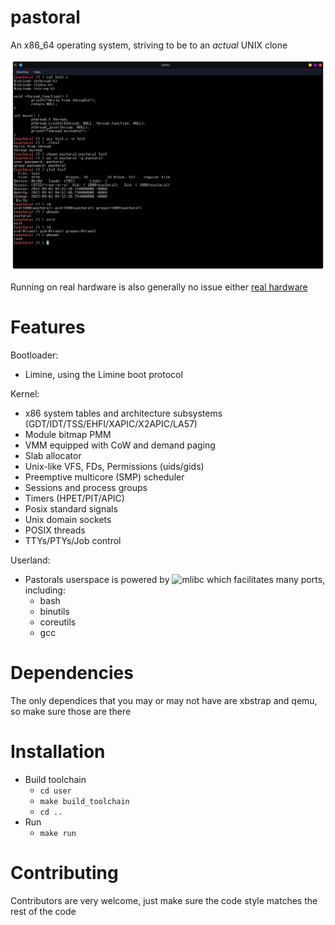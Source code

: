 # pastoral

An x86_64 operating system, striving to be to an *actual* UNIX clone

![alt tet](misc/images/screenshot.png)

Running on real hardware is also generally no issue either [real hardware](misc/on_real_hardware.md)

# Features

Bootloader:
- Limine, using the Limine boot protocol

Kernel:
- x86 system tables and architecture subsystems (GDT/IDT/TSS/EHFI/XAPIC/X2APIC/LA57)
- Module bitmap PMM
- VMM equipped with CoW and demand paging
- Slab allocator
- Unix-like VFS, FDs, Permissions (uids/gids)
- Preemptive multicore (SMP) scheduler
- Sessions and process groups
- Timers (HPET/PIT/APIC)
- Posix standard signals
- Unix domain sockets
- POSIX threads
- TTYs/PTYs/Job control

Userland:
- Pastorals userspace is powered by ![mlibc](https://github.com/managarm/mlibc) which facilitates many ports, including:
  - bash
  - binutils
  - coreutils
  - gcc

# Dependencies

The only dependices that you may or may not have are xbstrap and qemu, so make sure those are there

# Installation

- Build toolchain
  - `cd user`
  - `make build_toolchain`
  - `cd ..`
- Run
  - `make run`

# Contributing
Contributors are very welcome, just make sure the code style matches the rest of the code
